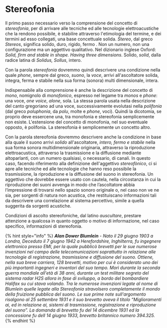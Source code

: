 # Stereofonia

Il primo passo necessario verso la comprensione del concetto di _stereofonia_, per di arrivare alle tecniche ed alle tecnologie elettroacustiche che la rendono possibile, è stabilire attraverso l'etimologia del termine, e dei termini ad esso collegati, una base concettuale solida. _Stereo_, dal greco _Stereos_, significa solido, duro, rigido, fermo . Non un numero, non una configurazione ma un aggettivo qualitativo. Nel dizionario inglese Oxford: _Solid, firm and stable in shape. Having three dimensions_. Solido, _solid_, dalla radice latina di _Solidus, Sollus_, intero.

Con la parola _stereofonia_ dovremmo quindi descrivere una condizione nella quale _phone_, sempre dal greco, _suono_, la _voce_, arrivi all'ascoltatore solida, integra, ferma e stabile nella sua forma \(sonora\) multi dimensionale, intera.

Indispensabile alla comprensione è anche la descrizione del concetto di _mono_, nomignolo di _monofonico_, espresso nel legame tra _monos_ e _phone_: una voce, _one voice_, _alone_, sola. La stessa parola usata nella descrizione del canto gregoriano ad una voce, successivamente evolutasi nella _polifonia_ \(dal greco _poluphonia_, da _polu_, molte e _phone_, voci\). Quindi la dicotomia, se proprio deve essercene una, tra monofonia e stereofonia semplicemente non esiste. L'estensione del concetto di monofonia, nel suo eventuale opposto, è polifonia. La stereofonia è semplicemente un concetto altro.

Con la parola stereofonia dovremmo descrivere anche la condizione in base alla quale il suono arrivi _solido_ all'ascoltatore, _intero, fermo e stabile_ nella sua forma sonora multidimensionale originaria, attraverso la riproduzione elettroacustica, attraverso la trasmissione e la diffusione mediante altoparlanti, con un numero qualsiasi, o necessario, di canali. In questo caso, facendo riferimento alla definizione dell'aggettivo _stereofònico_, ci si apre alle tecniche ed alle tecnologie che hanno reso possibile la trasmissione, la riproduzione e la diffusione del suono in stereofonia. Un aggettivo che dovrebbe essere usato con cautela, nella circostanza in cui la riproduzione dei suoni avvenga in modo che l’ascoltatore abbia l’impressione di trovarsi nello spazio sonoro originale o, nel caso non ve ne sia, per sorgenti di natura non acustica, che restituiscano informazioni tali da descrivere una correlazione al sistema percettivo, simile a quella suggerita da sorgenti acustiche.

Condizioni di ascolto stereofoniche, dal latino _auscultare_, prestare attenzione a qualcosa in quanto oggetto o motivo di informazione, nel caso specifico, informazioni di stereofonia.

{% hint style="info" %}
_**Alan Dower Blumlein** - Nato il 29 giugno 1903 a Londra, Deceduto il 7 giugno 1942 a Herefordshire, Inghilterra, fu ingegnere elettronico presso EMI, per la quale pubblicò brevetti per le sue numerose invenzioni nel campo delle telecomunicazioni soprattutto in relazione alle tecnologie di registrazione, trasmissione e diffusione del suono. Ottiene, nella sua breve carriera, 128 brevetti, motivo per cui è considerato uno dei più importanti ingegneri e inventori del suo tempo. Morì durante la seconda guerra mondiale all'età di 38 anni, durante un test militare segreto del sistema radar H2S allora in fase di sviluppo, a bordo del bombardiere Halifax su cui stava volando. Tra le numerose invenzioni legate al nome di Blumlein quelle legate alla Stereofonia stravolsero completamente il mondo della fruizione pubblica del suono. Le sue prime note sull'argomento risalgono al 25 settembre 1931 e il suo brevetto aveva il titolo “Miglioramenti ai, ed in relazione ai, sistemi di trasmissione, registrazione e riproduzione del suono”. La domanda di brevetto fu del 14 dicembre 1931 ed la concessione fu dell 14 giugno 1933, brevetto britannico numero 394.325._
{% endhint %}

